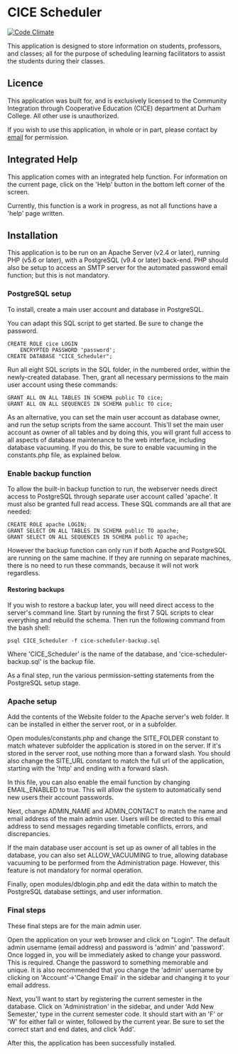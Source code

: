 # CICE Scheduler

[![Code Climate](https://codeclimate.com/github/theblackwidower/CICE-Scheduler/badges/gpa.svg)](https://codeclimate.com/github/theblackwidower/CICE-Scheduler)

This application is designed to store information on students, professors, and classes; all for the purpose of scheduling learning facilitators to assist the students during their classes.

## Licence

This application was built for, and is exclusively licensed to the Community Integration through Cooperative Education (CICE) department at Durham College. All other use is unauthorized.

If you wish to use this application, in whole or in part, please contact by [email](mailto:theblackwidower@noprestige.com) for permission.

## Integrated Help

This application comes with an integrated help function. For information on the current page, click on the 'Help' button in the bottom left corner of the screen.

Currently, this function is a work in progress, as not all functions have a 'help' page written.

## Installation

This application is to be run on an Apache Server (v2.4 or later), running PHP (v5.6 or later), with a PostgreSQL (v9.4 or later) back-end. PHP should also be setup to access an SMTP server for the automated password email function; but this is not mandatory.

### PostgreSQL setup

To install, create a main user account and database in PostgreSQL.

You can adapt this SQL script to get started. Be sure to change the password.

```
CREATE ROLE cice LOGIN
	ENCRYPTED PASSWORD 'password';
CREATE DATABASE "CICE_Scheduler";
```

Run all eight SQL scripts in the SQL folder, in the numbered order, within the newly-created database. Then, grant all necessary permissions to the main user account using these commands:

```
GRANT ALL ON ALL TABLES IN SCHEMA public TO cice;
GRANT ALL ON ALL SEQUENCES IN SCHEMA public TO cice;
```

As an alternative, you can set the main user account as database owner, and run the setup scripts from the same account. This'll set the main user account as owner of all tables and by doing this, you will grant full access to all aspects of database maintenance to the web interface, including database vacuuming. If you do this, be sure to enable vacuuming in the constants.php file, as explained below.

### Enable backup function

To allow the built-in backup function to run, the webserver needs direct access to PostgreSQL through separate user account called 'apache'. It must also be granted full read access. These SQL commands are all that are needed:

```
CREATE ROLE apache LOGIN;
GRANT SELECT ON ALL TABLES IN SCHEMA public TO apache;
GRANT SELECT ON ALL SEQUENCES IN SCHEMA public TO apache;
```

However the backup function can only run if both Apache and PostgreSQL are running on the same machine. If they are running on separate machines, there is no need to run these commands, because it will not work regardless.

#### Restoring backups

If you wish to restore a backup later, you will need direct access to the server's command line. Start by running the first 7 SQL scripts to clear everything and rebuild the schema. Then run the following command from the bash shell:

```
psql CICE_Scheduler -f cice-scheduler-backup.sql
```

Where 'CICE_Scheduler' is the name of the database, and 'cice-scheduler-backup.sql' is the backup file.

As a final step, run the various permission-setting statements from the PostgreSQL setup stage.

### Apache setup

Add the contents of the Website folder to the Apache server's web folder. It can be installed in either the server root, or in a subfolder.

Open modules/constants.php and change the SITE_FOLDER constant to match whatever subfolder the application is stored in on the server. If it's stored in the server root, use nothing more than a forward slash. You should also change the SITE_URL constant to match the full url of the application, starting with the 'http' and ending with a forward slash.

In this file, you can also enable the email function by changing EMAIL_ENABLED to true. This will allow the system to automatically send new users their account passwords.

Next, change ADMIN_NAME and ADMIN_CONTACT to match the name and email address of the main admin user. Users will be directed to this email address to send messages regarding timetable conflicts, errors, and discrepancies.

If the main database user account is set up as owner of all tables in the database, you can also set ALLOW_VACUUMING to true, allowing database vacuuming to be performed from the Administration page. However, this feature is not mandatory for normal operation.

Finally, open modules/dblogin.php and edit the data within to match the PostgreSQL database settings, and user information.

### Final steps

These final steps are for the main admin user.

Open the application on your web browser and click on "Login". The default admin username (email address) and password is 'admin' and 'password'. Once logged in, you will be immediately asked to change your password. This is required. Change the password to something memorable and unique. It is also recommended that you change the 'admin' username by clicking on 'Account'->'Change Email' in the sidebar and changing it to your email address.

Next, you'll want to start by registering the current semester in the database. Click on 'Administration' in the sidebar, and under 'Add New Semester,' type in the current semester code. It should start with an 'F' or 'W' for either fall or winter, followed by the current year. Be sure to set the correct start and end dates, and click 'Add'.

After this, the application has been successfully installed.
